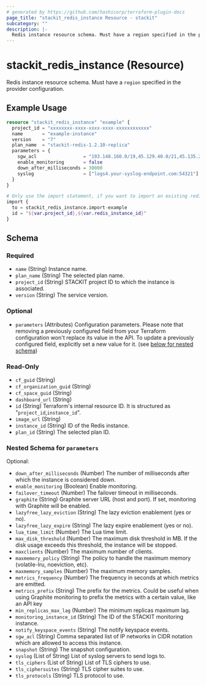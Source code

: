 ```yaml
---
# generated by https://github.com/hashicorp/terraform-plugin-docs
page_title: "stackit_redis_instance Resource - stackit"
subcategory: ""
description: |-
  Redis instance resource schema. Must have a region specified in the provider configuration.
---
```


# stackit_redis_instance (Resource)

Redis instance resource schema. Must have a `region` specified in the provider configuration.

## Example Usage

```terraform
resource "stackit_redis_instance" "example" {
  project_id = "xxxxxxxx-xxxx-xxxx-xxxx-xxxxxxxxxxxx"
  name       = "example-instance"
  version    = "7"
  plan_name  = "stackit-redis-1.2.10-replica"
  parameters = {
    sgw_acl                 = "193.148.160.0/19,45.129.40.0/21,45.135.244.0/22"
    enable_monitoring       = false
    down_after_milliseconds = 30000
    syslog                  = ["logs4.your-syslog-endpoint.com:54321"]
  }
}

# Only use the import statement, if you want to import an existing redis instance
import {
  to = stackit_redis_instance.import-example
  id = "${var.project_id},${var.redis_instance_id}"
}
```

<!-- schema generated by tfplugindocs -->
## Schema

### Required

- `name` (String) Instance name.
- `plan_name` (String) The selected plan name.
- `project_id` (String) STACKIT project ID to which the instance is associated.
- `version` (String) The service version.

### Optional

- `parameters` (Attributes) Configuration parameters. Please note that removing a previously configured field from your Terraform configuration won't replace its value in the API. To update a previously configured field, explicitly set a new value for it. (see [below for nested schema](#nestedatt--parameters))

### Read-Only

- `cf_guid` (String)
- `cf_organization_guid` (String)
- `cf_space_guid` (String)
- `dashboard_url` (String)
- `id` (String) Terraform's internal resource ID. It is structured as "`project_id`,`instance_id`".
- `image_url` (String)
- `instance_id` (String) ID of the Redis instance.
- `plan_id` (String) The selected plan ID.

<a id="nestedatt--parameters"></a>
### Nested Schema for `parameters`

Optional:

- `down_after_milliseconds` (Number) The number of milliseconds after which the instance is considered down.
- `enable_monitoring` (Boolean) Enable monitoring.
- `failover_timeout` (Number) The failover timeout in milliseconds.
- `graphite` (String) Graphite server URL (host and port). If set, monitoring with Graphite will be enabled.
- `lazyfree_lazy_eviction` (String) The lazy eviction enablement (yes or no).
- `lazyfree_lazy_expire` (String) The lazy expire enablement (yes or no).
- `lua_time_limit` (Number) The Lua time limit.
- `max_disk_threshold` (Number) The maximum disk threshold in MB. If the disk usage exceeds this threshold, the instance will be stopped.
- `maxclients` (Number) The maximum number of clients.
- `maxmemory_policy` (String) The policy to handle the maximum memory (volatile-lru, noeviction, etc).
- `maxmemory_samples` (Number) The maximum memory samples.
- `metrics_frequency` (Number) The frequency in seconds at which metrics are emitted.
- `metrics_prefix` (String) The prefix for the metrics. Could be useful when using Graphite monitoring to prefix the metrics with a certain value, like an API key
- `min_replicas_max_lag` (Number) The minimum replicas maximum lag.
- `monitoring_instance_id` (String) The ID of the STACKIT monitoring instance.
- `notify_keyspace_events` (String) The notify keyspace events.
- `sgw_acl` (String) Comma separated list of IP networks in CIDR notation which are allowed to access this instance.
- `snapshot` (String) The snapshot configuration.
- `syslog` (List of String) List of syslog servers to send logs to.
- `tls_ciphers` (List of String) List of TLS ciphers to use.
- `tls_ciphersuites` (String) TLS cipher suites to use.
- `tls_protocols` (String) TLS protocol to use.
